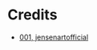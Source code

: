 # Credits

- [001, jensenartofficial](https://pixabay.com/illustrations/backpacker-road-walk-anime-7628303/)
